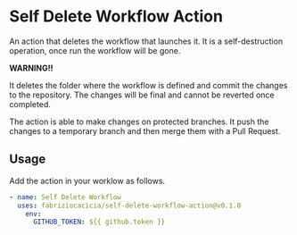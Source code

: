 # Self Delete Workflow Action
An action that deletes the workflow that launches it. It is a self-destruction operation, once run the workflow will be gone.

**WARNING!!**

It deletes the folder where the workflow is defined and commit the changes to the repository. The changes will be final and cannot be reverted once completed.


The action is able to make changes on protected branches. It push the changes to a temporary branch and then merge them with a Pull Request.

## Usage
Add the action in your worklow as follows.

```yaml
- name: Self Delete Workflow
  uses: fabriziocacicia/self-delete-workflow-action@v0.1.0
    env:
      GITHUB_TOKEN: ${{ github.token }}
```
